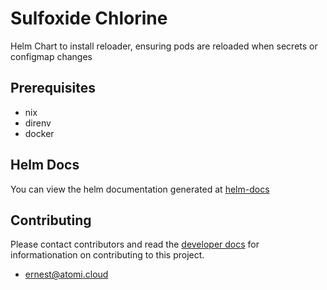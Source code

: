# Sulfoxide Chlorine

Helm Chart to install reloader, ensuring pods are reloaded when secrets or configmap changes

## Prerequisites
- nix
- direnv
- docker

## Helm Docs

You can view the helm documentation generated at [helm-docs](./chart/README.md)
## Contributing

Please contact contributors and read the [developer docs](./docs/developer/CommitConventions.md) for informationation on contributing to this project.

- [ernest@atomi.cloud](mailto:ernest@atomi.cloud)
